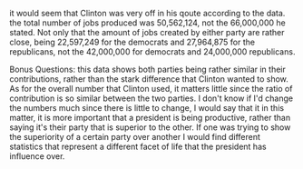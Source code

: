 it would seem that Clinton was very off in his qoute according to the data. 
the total number of jobs produced was 50,562,124, not the 66,000,000 he stated.
Not only that the amount of jobs created by either party are rather close, being 
22,597,249 for the democrats and 27,964,875 for the republicans, not the 42,000,000 
for democrats and 24,000,000 republicans. 

Bonus Questions:
this data shows both parties being rather similar in their contributions, rather than the 
stark difference that Clinton wanted to show. As for the overall number that Clinton used, it matters little
since the ratio of contribution is so similar between the two parties. I don't know if I'd change the numbers 
much since there is little to change, I would say that it in this matter, it is more important that a president is
being productive, rather than saying it's their party that is superior to the other. If one was trying to show the superiority of a certain party over another I would find different statistics that represent a different facet of life that the president has influence over. 